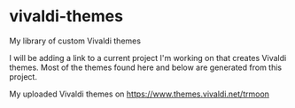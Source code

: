 # vivaldi-themes
My library of custom Vivaldi themes

I will be adding a link to a current project I'm working on that creates Vivaldi themes. Most of the themes found here and below are generated from this project.

My uploaded Vivaldi themes on https://www.themes.vivaldi.net/trmoon

